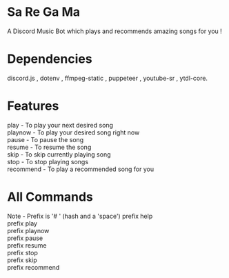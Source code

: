 # Sa Re Ga Ma
A Discord Music Bot which plays and recommends amazing songs for you !

# Dependencies
discord.js , dotenv , ffmpeg-static , puppeteer , youtube-sr , ytdl-core.

# Features
play - To play your next desired song <br/>
playnow - To play your desired song right now <br/>
pause - To pause the song <br/>
resume - To resume the song <br/>
skip - To skip currently playing song <br/>
stop - To stop playing songs <br/>
recommend - To play a recommended song for you
# All Commands
Note - Prefix is '# ' (hash and a 'space')
prefix help <br/>
prefix play <br/>
prefix playnow <br/>
prefix pause <br/>
prefix resume <br/>
prefix stop <br/>
prefix skip <br/>
prefix recommend <br/>
